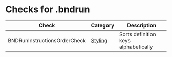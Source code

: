 # Checks for .bndrun

Check | Category | Description
----- | -------- | -----------
BNDRunInstructionsOrderCheck | [Styling](styling_checks.markdown#styling-checks) | Sorts definition keys alphabetically |